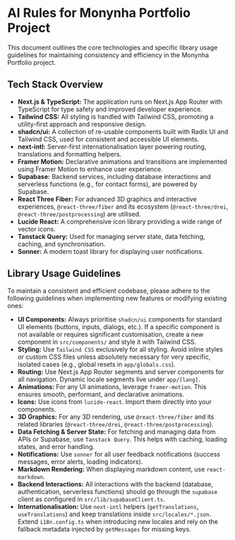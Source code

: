 # AI Rules for Monynha Portfolio Project

This document outlines the core technologies and specific library usage guidelines for maintaining consistency and efficiency in the Monynha Portfolio project.

## Tech Stack Overview

* **Next.js & TypeScript:** The application runs on Next.js App Router with TypeScript for type safety and improved developer experience.
* **Tailwind CSS:** All styling is handled with Tailwind CSS, promoting a utility-first approach and responsive design.
* **shadcn/ui:** A collection of re-usable components built with Radix UI and Tailwind CSS, used for consistent and accessible UI elements.
* **next-intl:** Server-first internationalisation layer powering routing, translations and formatting helpers.
* **Framer Motion:** Declarative animations and transitions are implemented using Framer Motion to enhance user experience.
* **Supabase:** Backend services, including database interactions and serverless functions (e.g., for contact forms), are powered by Supabase.
* **React Three Fiber:** For advanced 3D graphics and interactive experiences, `@react-three/fiber` and its ecosystem (`@react-three/drei`, `@react-three/postprocessing`) are utilised.
* **Lucide React:** A comprehensive icon library providing a wide range of vector icons.
* **Tanstack Query:** Used for managing server state, data fetching, caching, and synchronisation.
* **Sonner:** A modern toast library for displaying user notifications.

## Library Usage Guidelines

To maintain a consistent and efficient codebase, please adhere to the following guidelines when implementing new features or modifying existing ones:

* **UI Components:** Always prioritise `shadcn/ui` components for standard UI elements (buttons, inputs, dialogs, etc.). If a specific component is not available or requires significant customisation, create a new component in `src/components/` and style it with Tailwind CSS.
* **Styling:** Use `Tailwind CSS` exclusively for all styling. Avoid inline styles or custom CSS files unless absolutely necessary for very specific, isolated cases (e.g., global resets in `app/globals.css`).
* **Routing:** Use Next.js App Router segments and server components for all navigation. Dynamic locale segments live under `app/[lang]`.
* **Animations:** For any UI animations, leverage `framer-motion`. This ensures smooth, performant, and declarative animations.
* **Icons:** Use icons from `lucide-react`. Import them directly into your components.
* **3D Graphics:** For any 3D rendering, use `@react-three/fiber` and its related libraries (`@react-three/drei`, `@react-three/postprocessing`).
* **Data Fetching & Server State:** For fetching and managing data from APIs or Supabase, use `Tanstack Query`. This helps with caching, loading states, and error handling.
* **Notifications:** Use `sonner` for all user feedback notifications (success messages, error alerts, loading indicators).
* **Markdown Rendering:** When displaying markdown content, use `react-markdown`.
* **Backend Interactions:** All interactions with the backend (database, authentication, serverless functions) should go through the `supabase` client as configured in `src/lib/supabaseClient.ts`.
* **Internationalisation:** Use `next-intl` helpers (`getTranslations`, `useTranslations`) and keep translations inside `src/locales/*.json`. Extend `i18n.config.ts` when introducing new locales and rely on the fallback metadata injected by `getMessages` for missing keys.
